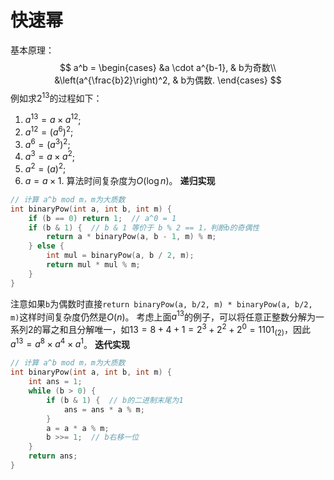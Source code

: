 # 快速幂
基本原理：
$$
a^b = \begin{cases}
&a \cdot a^{b-1}, & b为奇数\\
&\left(a^{\frac{b}2}\right)^2, & b为偶数.
\end{cases}
$$
例如求$2^{13}$的过程如下：
1. $a^{13} = a\times a^{12}$;
2. $a^{12} = \left(a^6\right)^2$;
3. $a^6 = \left(a^3\right)^2$;
4. $a^3 = a\times a^2$;
5. $a^2 = \left(a\right)^2$;
6. $a = a \times 1$.
算法时间复杂度为$O(\log n)$。
**递归实现**
```cpp
// 计算 a^b mod m，m为大质数
int binaryPow(int a, int b, int m) {
	if (b == 0) return 1;  // a^0 = 1
	if (b & 1) {  // b & 1 等价于 b % 2 == 1，判断b的奇偶性
		return a * binaryPow(a, b - 1, m) % m;
	} else {
		int mul = binaryPow(a, b / 2, m);
		return mul * mul % m;
	}
}
```
注意如果`b`为偶数时直接`return binaryPow(a, b/2, m) * binaryPow(a, b/2, m)`这样时间复杂度仍然是$O(n)$。
考虑上面$a^{13}$的例子，可以将任意正整数分解为一系列2的幂之和且分解唯一，如$13 =8+4+1=2^3+2^2+2^0= 1101_{(2)}$，因此$a^{13}=a^8\times a^4\times a^1$。
**迭代实现**
```cpp
// 计算 a^b mod m，m为大质数
int binaryPow(int a, int b, int m) {
	int ans = 1;
	while (b > 0) {
		if (b & 1) {  // b的二进制末尾为1
			ans = ans * a % m;
		}
		a = a * a % m;
		b >>= 1;  // b右移一位
	}
	return ans;
}
```

